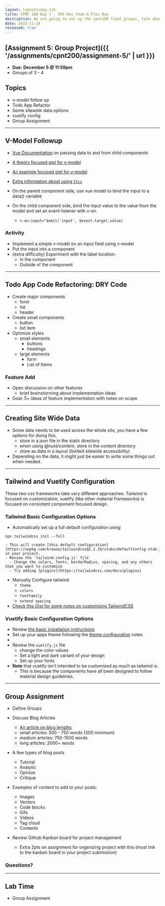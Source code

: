 ```yaml
---
layout: layouts/day.njk
title: CPNT 200 Day 7 - CMS Dev Team & Flex Day
description: We are going to set up the cpnt200 final groups, talk about working on a developer team, and work on projects. There will be an optional detailed vuetify demonstration as well.
date: 2021-11-24
released: true
---
```


## [Assignment 5: Group Project]({{ '/assignments/cpnt200/assignment-5/' | url }})
- **Due: December 5 @ 11:59pm**
- Groups of 3 - 4

## Topics
- v-model follow up
- Todo App Refactor
- Some sitewide data options
- vuetify config
- Group Assignment

---

## V-Model Followup
- [Vue Documentation](https://vuejs.org/v2/guide/components.html#Listening-to-Child-Components-Events) on passing data to and from child components
- [A theory focused gist for v-model](https://gist.github.com/lilyx13/08827cab9dfbcb30d64ca6c4dfdc50c4)
- [An example focused gist for v-model](https://gist.github.com/lilyx13/d79df284fbbb9396f9482d69107633e4)
- [Extra information about using `this`](https://gist.github.com/lilyx13/64a8cdd87a2ba916a8c537a2acf0b1e1)

- On the parent component side, use vue model to bind the input to a data() variable
- On the child component side, bind the input value to the value from the model and set an event listener with v-on.
  - `v-on:input="$emit('input', $event.target.value)`

### Activity
- Implement a simple v-model on an input field using v-model
- Put the input into a component
- (extra difficulty) Experiment with the label location:
  - In the component 
  - Outside of the component

---

## Todo App Code Refactoring: DRY Code
- Create major components
  - form
  - list
  - header
- Create small components
  - button
  - list item
- Optimize styles
  - small elements
    - buttons
    - headings
  - large elements
    - form
    - List of Items

### Feature Add
- Open discussion on other features
  - brief brainstorming about implementation ideas
- Goal: 5+ ideas of feature implementation with notes on scope

---

## Creating Site Wide Data

- Some data needs to be used across the whole site, you have a few options for doing this.
  - store in a json file in the static directory
  - when using @nuxt/content, store in the content directory
  - store as data in a layout (limited sitewide accessibility)
- Depending on the data, it might just be easier to write some things out when needed.

---

## Tailwind and Vuetify Configuration
These two css frameworks take very different approaches. Tailwind is focused on customization, vuetify (like other material frameworks) is focused on consistent component focused design.

### Tailwind Basic Configuration Options
  - Automatically set up a full default configuration using
  ```
  npx tailwindcss init --full
  ```
    - This will create [this default configuration](https://unpkg.com/browse/tailwindcss@2.2.19/stubs/defaultConfig.stub.js) in your project.
    - Review the `tailwind.config.js` file
      - Change the colors, fonts, borderRadius, spacing, and any others that you want to customize
      - Try adding [plugins](https://tailwindcss.com/docs/plugins)
  - Manually Configure tailwind
    - `theme`
    - `colors`
    - `fontFamily`
    - `extend spacing`
- [Check this Gist for some notes on customizing TailwindCSS](https://gist.github.com/lilyx13/f1c82147032f0b11a1ea8e6c36c681f6)

### Vuetify Basic Configuration Options
  - Review [the basic installation instructions](https://vuetifyjs.com/en/getting-started/installation/)
  - Set up your apps theme following the [theme configuration](https://vuetifyjs.com/en/features/theme/#light-and-dark) notes
  - 
  - Review the `vuetify.js` file
    - change the color values
    - Set a light and dark variant of your design
    - Set up your fonts
- **Note** that vuetify isn't intended to be customized as much as tailwind is.
  - This is because the components have all been designed to follow material design guidelines.

---

## Group Assignment
- Define Groups
- Discuss Blog Articles
  - [An article on blog lengths](https://www.wesfed.com/blog/ideal-blog-post-length-seo/)
  - small articles: 500 - 750 words (300 minimum)
  - medium articles: 750-1500 words
  - long articles: 2000+ words
- A few types of blog posts
  - Tutorial
  - Analytic
  - Opinion
  - Critique
- Examples of content to add to your posts:
  - Images
  - Vectors
  - Code blocks
  - Gifs
  - Videos
  - Tag cloud
  - Contents

- Review Github Kanban board for project management
  - Extra 2pts on assignment for organizing project with this (must link to the kanban board in your project submission)

### Questions?

---

## Lab Time
- Group Assignment